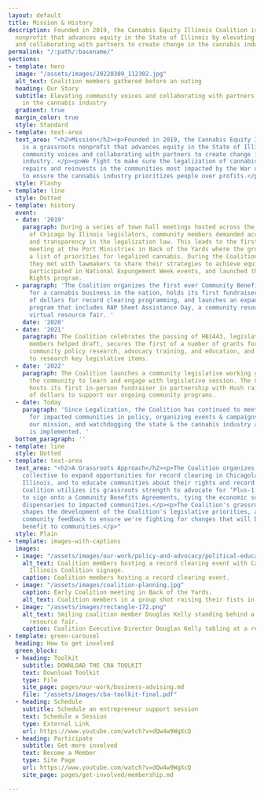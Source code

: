 ```yaml
---
layout: default
title: Mission & History
description: Founded in 2019, the Cannabis Equity Illinois Coalition is a grassroots
  nonprofit that advances equity in the State of Illinois by elevating community voices
  and collaborating with partners to create change in the cannabis industry.
permalink: "/:path/:basename/"
sections:
- template: hero
  image: "/assets/images/20220309_112302.jpg"
  alt_text: Coalition members gathered before an outing
  heading: Our Story
  subtitle: Elevating community voices and collaborating with partners to create change
    in the cannabis industry
  gradient: true
  margin_color: true
  style: Standard
- template: text-area
  text_area: "<h2>Mission</h2><p>Founded in 2019, the Cannabis Equity Illinois Coalition
    is a grassroots nonprofit that advances equity in the State of Illinois by elevating
    community voices and collaborating with partners to create change in the cannabis
    industry. </p><p>We fight to make sure the legalization of cannabis in Illinois
    repairs and reinvests in the communities most impacted by the War on Drugs, and
    to ensure the cannabis industry prioritizes people over profits.</p>"
  style: Flashy
- template: line
  style: Dotted
- template: history
  event:
  - date: '2019'
    paragraph: During a series of town hall meetings hosted across the South Side
      of Chicago by Ilinois legislators, community members demanded accountability
      and transparency in the legalization law. This leads to the first Coalition
      meeting at the Port Ministries in Back of the Yards where the group develops
      a list of priorities for legalized cannabis. During the Coalition’s first year,
      they met with lawmakers to share their strategies to achieve equity & justice,
      participated in National Expungement Week events, and launched the Know Your
      Rights program.
  - paragraph: 'The Coalition organizes the first ever Community Benefits Agreement
      for a cannabis business in the nation, holds its first fundraiser raising thousands
      of dollars for record clearing programming, and launches an expanded expungement
      program that includes RAP Sheet Assistance Day, a community resource fair, and
      virtual resource fair. '
    date: '2020'
  - date: '2021'
    paragraph: The Coalition celebrates the passing of HB1443, legislation that Coalition
      members helped draft, secures the first of a number of grants for its work in
      community policy research, advocacy training, and education, and forms committees
      to research key legislative items.
  - date: '2022'
    paragraph: The Coalition launches a community legislative working group and invites
      the community to learn and engage with legislative session. The Coalition also
      hosts its first in-person fundraiser in partnership with Hush raising thousands
      of dollars to support our ongoing community programs.
  - date: Today
    paragraph: 'Since Legalization, the Coalition has continued to meet weekly, advocate
      for impacted communities in policy, organizing events & campaigns to promote
      our mission, and watchdogging the state & the cannabis industry as legalization
      is implemented. '
  bottom_paragraph: ''
- template: line
  style: Dotted
- template: text-area
  text_area: "<h2>A Grassroots Approach</h2><p>The Coalition organizes as a grassroots
    collective to expand opportunities for record clearing in Chicagoland and across
    Illinois, and to educate communities about their rights and record clearing opportunities.</p><p>The
    Coalition utilizes its grassroots strength to advocate for ‘Plus-1’ dispensaries
    to sign onto a Community Benefits Agreements, tying the economic success of those
    dispensaries to impacted communities.</p><p>The Coalition's grassroots structure
    shapes the development of the Coalition's legislative priorities, as we gather
    community feedback to ensure we're fighting for changes that will bring the largest
    benefit to communities.</p>"
  style: Plain
- template: images-with-captions
  images:
  - image: "/assets/images/our-work/policy-and-advocacy/political-education.png"
    alt_text: Coalition members hosting a record clearing event with Cannabis Equity
      Illinois Coalition signage.
    caption: Coalition members hosting a record clearing event.
  - image: "/assets/images/coalition-planning.jpg"
    caption: Early Coalition meeting in Back of the Yards.
    alt_text: Coalition members in a group shot raising their fists in the air.
  - image: "/assets/images/rectangle-172.png"
    alt_text: Smiling coalition member Douglas Kelly standing behind a table at a
      resource fair.
    caption: Coalition Executive Director Douglas Kelly tabling at a resource fair.
- template: green-carousel
  heading: How to get involved
  green_block:
  - heading: Toolkit
    subtitle: DOWNLOAD THE CBA TOOLKIT
    text: Download Toolkit
    type: File
    site_page: pages/our-work/business-advising.md
    file: "/assets/images/cba-toolkit-final.pdf"
  - heading: Schedule
    subtitle: Schedule an entrepreneur support session
    text: Schedule a Session
    type: External Link
    url: https://www.youtube.com/watch?v=dQw4w9WgXcQ
  - heading: Participate
    subtitle: Get more involved
    text: Become a Member
    type: Site Page
    url: https://www.youtube.com/watch?v=dQw4w9WgXcQ
    site_page: pages/get-involved/membership.md

---
```

